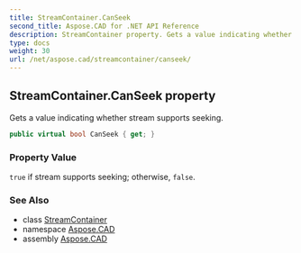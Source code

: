 ```yaml
---
title: StreamContainer.CanSeek
second_title: Aspose.CAD for .NET API Reference
description: StreamContainer property. Gets a value indicating whether stream supports seeking
type: docs
weight: 30
url: /net/aspose.cad/streamcontainer/canseek/
---
```

## StreamContainer.CanSeek property

Gets a value indicating whether stream supports seeking.

```csharp
public virtual bool CanSeek { get; }
```

### Property Value

`true` if stream supports seeking; otherwise, `false`.

### See Also

* class [StreamContainer](../)
* namespace [Aspose.CAD](../../streamcontainer/)
* assembly [Aspose.CAD](../../../)


